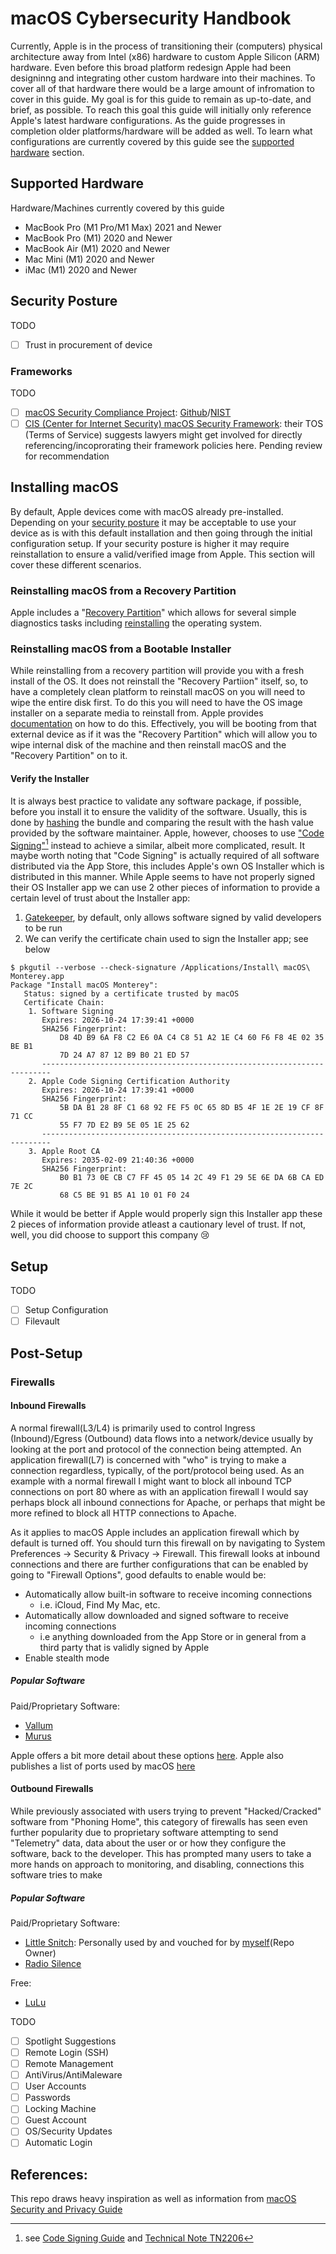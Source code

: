# macOS Cybersecurity Handbook

Currently, Apple is in the process of transitioning their (computers) physical architecture away from Intel (x86) hardware to custom Apple Silicon (ARM) hardware. Even before this broad platform redesign Apple had been designinng and integrating other custom hardware into their machines. To cover all of that hardware there would be a large amount of infromation to cover in this guide. My goal is for this guide to remain as up-to-date, and brief, as possible. To reach this goal this guide will initially only reference Apple's latest hardware configurations. As the guide progresses in completion older platforms/hardware will be added as well. To learn what configurations are currently covered by this guide see the [supported hardware](#supported-hardware) section.

## Supported Hardware

Hardware/Machines currently covered by this guide

* MacBook Pro (M1 Pro/M1 Max) 2021 and Newer
* MacBook Pro (M1) 2020 and Newer
* MacBook Air (M1) 2020 and Newer
* Mac Mini (M1) 2020 and Newer
* iMac (M1) 2020 and Newer

## Security Posture

TODO
- [ ] Trust in procurement of device

### Frameworks

TODO
- [ ] [macOS Security Compliance Project](https://support.apple.com/guide/sccc/macos-security-compliance-project-sccc22685bb2/web): [Github](https://github.com/usnistgov/macos_security)/[NIST](https://csrc.nist.gov/Projects/macos-security)
- [ ] [CIS (Center for Internet Security) macOS Security Framework](https://www.cisecurity.org/benchmark/apple_os): their TOS (Terms of Service) suggests lawyers might get involved for directly referencing/incoprorating their framework policies here. Pending review for recommendation

## Installing macOS

By default, Apple devices come with macOS already pre-installed. Depending on your [security posture](#security-posture) it may be acceptable to use your device as is with this default installation and then going through the initial configuration setup. If your security posture is higher it may require reinstallation to ensure a valid/verified image from Apple. This section will cover these different scenarios.

### Reinstalling macOS from a Recovery Partition

Apple includes a "[Recovery Partition](https://support.apple.com/guide/mac-help/macos-recovery-a-mac-apple-silicon-mchl82829c17)" which allows for several simple diagnostics tasks including [reinstalling](https://support.apple.com/en-us/HT204904) the operating system. 

### Reinstalling macOS from a Bootable Installer

While reinstalling from a recovery partition will provide you with a fresh install of the OS. It does not reinstall the "Recovery Partiion" itself, so, to have a completely clean platform to reinstall macOS on you will need to wipe the entire disk first. To do this you will need to have the OS image installer on a separate media to reinstall from. Apple provides [documentation](https://support.apple.com/en-us/HT201372) on how to do this. Effectively, you will be booting from that external device as if it was the "Recovery Partition" which will allow you to wipe internal disk of the machine and then reinstall macOS and the "Recovery Partition" on to it.

#### Verify the Installer

It is always best practice to validate any software package, if possible, before you install it to ensure the validity of the software. Usually, this is done by [hashing](https://en.wikipedia.org/wiki/File_verification) the bundle and comparing the result with the hash value provided by the software maintainer. Apple, however, chooses to use ["Code Signing"](https://support.apple.com/guide/security/app-code-signing-process-sec3ad8e6e53/web)[^note] instead to achieve a similar, albeit more complicated, result. It maybe worth noting that "Code Signing" is actually required of all software distributed via the App Store, this includes Apple's own OS Installer which is distributed in this manner. While Apple seems to have not properly signed their OS Installer app we can use 2 other pieces of information to provide a certain level of trust about the Installer app:

1. [Gatekeeper](https://support.apple.com/guide/security/gatekeeper-and-runtime-protection-sec5599b66df/web), by default, only allows software signed by valid developers to be run
2. We can verify the certificate chain used to sign the Installer app; see below

```console
$ pkgutil --verbose --check-signature /Applications/Install\ macOS\ Monterey.app
Package "Install macOS Monterey":
   Status: signed by a certificate trusted by macOS
   Certificate Chain:
    1. Software Signing
       Expires: 2026-10-24 17:39:41 +0000
       SHA256 Fingerprint:
           D8 4D B9 6A F8 C2 E6 0A C4 C8 51 A2 1E C4 60 F6 F8 4E 02 35 BE B1
           7D 24 A7 87 12 B9 B0 21 ED 57
       ------------------------------------------------------------------------
    2. Apple Code Signing Certification Authority
       Expires: 2026-10-24 17:39:41 +0000
       SHA256 Fingerprint:
           5B DA B1 28 8F C1 68 92 FE F5 0C 65 8D B5 4F 1E 2E 19 CF 8F 71 CC
           55 F7 7D E2 B9 5E 05 1E 25 62
       ------------------------------------------------------------------------
    3. Apple Root CA
       Expires: 2035-02-09 21:40:36 +0000
       SHA256 Fingerprint:
           B0 B1 73 0E CB C7 FF 45 05 14 2C 49 F1 29 5E 6E DA 6B CA ED 7E 2C
           68 C5 BE 91 B5 A1 10 01 F0 24
```
 
While it would be better if Apple would properly sign this Installer app these 2 pieces of information provide atleast a cautionary level of trust. If not, well, you did choose to support this company :cry:

## Setup

TODO
- [ ] Setup Configuration
- [ ] Filevault

## Post-Setup
### Firewalls
#### Inbound Firewalls
A normal firewall(L3/L4) is primarily used to control Ingress (Inbound)/Egress (Outbound) data flows into a network/device usually by looking at the port and protocol of the connection being attempted. An application firewall(L7) is concerned with "who" is trying to make a connection regardless, typically, of the port/protocol being used. As an example with a normal firewall I might want to block all inbound TCP connections on port 80 where as with an application firewall I would say perhaps block all inbound connections for Apache, or perhaps that might be more refined to block all HTTP connections to Apache.

As it applies to macOS Apple includes an application firewall which by default is turned off. You should turn this firewall on by navigating to System Preferences -> Security & Privacy -> Firewall. This firewall looks at inbound connections and there are further configurations that can be enabled by going to "Firewall Options", good defaults to enable would be:

* Automatically allow built-in software to receive incoming connections
    * i.e. iCloud, Find My Mac, etc.
* Automatically allow downloaded and signed software to receive incoming connections
    * i.e anything downloaded from the App Store or in general from a third party that is validly signed by Apple
* Enable stealth mode

##### Popular Software
Paid/Proprietary Software:
* [Vallum](https://www.vallumfirewall.com/)
* [Murus](https://www.murusfirewall.com/murus/)

Apple offers a bit more detail about these options [here](https://support.apple.com/en-us/HT201642). Apple also publishes a list of ports used by macOS [here](https://support.apple.com/en-us/HT202944)

#### Outbound Firewalls
While previously associated with users trying to prevent "Hacked/Cracked" software from "Phoning Home", this category of firewalls has seen even further popularity due to proprietary software attempting to send "Telemetry" data, data about the user or or how they configure the software, back to the developer. This has prompted many users to take a more hands on approach to monitoring, and disabling, connections this software tries to make

##### Popular Software
Paid/Proprietary Software:
* [Little Snitch](https://www.obdev.at/products/littlesnitch/index.html): Personally used by and vouched for by [myself](https://github.com/johnsoga)(Repo Owner)
* [Radio Silence](https://radiosilenceapp.com/)

Free:
* [LuLu](https://objective-see.com/products/lulu.html)

TODO
- [ ] Spotlight Suggestions
- [ ] Remote Login (SSH)
- [ ] Remote Management
- [ ] AntiVirus/AntiMaleware
- [ ] User Accounts
- [ ] Passwords
- [ ] Locking Machine
- [ ] Guest Account
- [ ] OS/Security Updates
- [ ] Automatic Login

[^note]: see [Code Signing Guide](https://developer.apple.com/library/archive/documentation/Security/Conceptual/CodeSigningGuide/Introduction/Introduction.html) and [Technical Note TN2206](https://developer.apple.com/library/archive/technotes/tn2206)

## References:
This repo draws heavy inspiration as well as information from [macOS Security and Privacy Guide](https://github.com/drduh/macOS-Security-and-Privacy-Guide)

